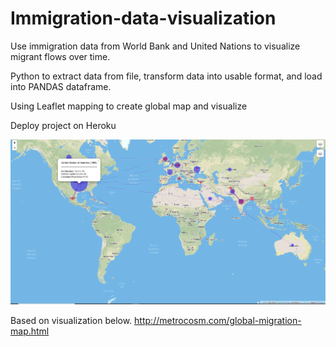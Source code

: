 # Immigration-data-visualization

Use immigration data from World Bank and United Nations to visualize migrant flows over time.

Python to extract data from file, transform data into usable format, and load into PANDAS dataframe.

Using Leaflet mapping to create global map and visualize 

Deploy project on Heroku

![map](map.png)

Based on visualization below.
http://metrocosm.com/global-migration-map.html
